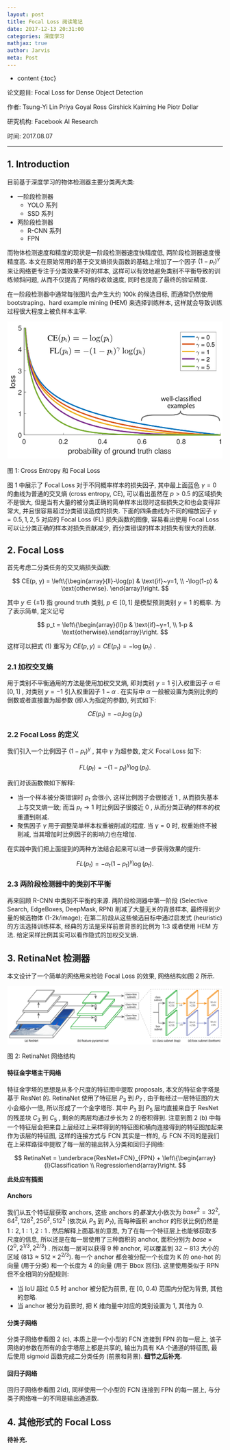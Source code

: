 ```yaml
---
layout: post
title: Focal Loss 阅读笔记
date: 2017-12-13 20:31:00
categories: 深度学习
mathjax: true
author: Jarvis
meta: Post
---
```


* content
{:toc}

论文题目: Focal Loss for Dense Object Detection

作者: Tsung-Yi Lin Priya Goyal Ross Girshick Kaiming He Piotr Dollar

研究机构: Facebook AI Research

时间: 2017.08.07




---

## 1. Introduction

目前基于深度学习的物体检测器主要分类两大类:

* 一阶段检测器
  - YOLO 系列
  - SSD 系列
* 两阶段检测器
  * R-CNN 系列
  * FPN

而物体检测速度和精度的现状是一阶段检测器速度快精度低, 两阶段检测器速度慢精度高.  本文在原始常用的基于交叉熵损失函数的基础上增加了一个因子 $(1-p_t)^{\gamma}$ 来让网络更专注于分类效果不好的样本, 这样可以有效地避免类别不平衡导致的训练倾斜问题, 从而不仅提高了网络的收敛速度, 同时也提高了最终的验证精度.

在一阶段检测器中通常每张图片会产生大约 100k 的候选目标, 而通常仍然使用 bootstraping、hard example mining (HEM) 来选择训练样本, 这样就会导致训练过程很大程度上被负样本主宰.

<div class="polaroid">
    <img class="cool-img" src="/images/2017-12-13/focal-loss.png" />
    <div class="container">
        <p>​图 1: Cross Entropy 和 Focal Loss</p>
    </div>
</div>

图 1 中展示了 Focal Loss 对于不同概率样本的损失因子, 其中最上面蓝色 $\gamma=0$ 的曲线为普通的交叉熵 (cross entropy, CE), 可以看出虽然在 $p>0.5$ 的区域损失不是很大, 但是当有大量的被分类正确的简单样本出现时这些损失之和也会变得非常大, 并且很容易超过分类错误造成的损失. 下面的四条曲线为不同的缩放因子 $\gamma=0.5, 1, 2, 5$ 对应的 Focal Loss (FL) 损失函数的图像, 容易看出使用 Focal Loss 可以让分类正确的样本对损失贡献减少, 而分类错误的样本对损失有很大的贡献. 

## 2. Focal Loss

首先考虑二分类任务的交叉熵损失函数:

$$
CE(p, y) = \left\{\begin{array}{ll}-\log(p) & \text{if}~y=1, \\ -\log(1-p) & \text{otherwise}. \end{array}\right.
$$

其中 $y\in\{\pm1\}$ 指 ground truth 类别, $p\in[0, 1]$ 是模型预测类别 $y=1$ 的概率. 为了表示简单, 定义记号

$$
p_t = \left\{\begin{array}{ll}p & \text{if}~y=1, \\ 1-p & \text{otherwise}.\end{array}\right.
$$

这样可以把式 (1) 重写为 $CE(p, y) = CE(p_t) = -\log(p_t)$ .

### 2.1 加权交叉熵

用于类别不平衡通用的方法是使用加权交叉熵, 即对类别 $y=1$ 引入权重因子 $\alpha\in[0, 1]$ , 对类别 $y=-1$ 引入权重因子 $1-\alpha$ . 在实际中 $\alpha$ 一般被设置为类别比例的倒数或者直接置为超参数 (即人为指定的参数), 列式如下:

$$
CE(p_t) = -\alpha_t\log(p_t)
$$

### 2.2 Focal Loss 的定义

我们引入一个比例因子 $(1-p_t)^{\gamma}$ , 其中 $\gamma$ 为超参数, 定义 Focal Loss 如下:

$$
FL(p_t) = -(1-p_t)^{\gamma}\log(p_t).
$$

我们对该函数做如下解释:

* 当一个样本被分类错误时 $p_t$ 会很小, 这样比例因子会很接近 $1$ , 从而损失基本上与交叉熵一致; 而当 $p_t\rightarrow1$ 时比例因子很接近 $0$ , 从而分类正确的样本的权重遭到削减. 
* 聚焦因子 $\gamma$ 用于调整简单样本权重被削减的程度. 当 $\gamma=0$ 时, 权重始终不被削减, 当其增加时比例因子的影响力也在增加. 

在实践中我们把上面提到的两种方法结合起来可以进一步获得效果的提升:

$$
FL(p_t) = -\alpha_t(1-p_t)^{\gamma}\log(p_t).
$$

### 2.3 两阶段检测器中的类别不平衡

再来回顾 R-CNN 中类别不平衡的来源. 两阶段检测器中第一阶段 (Selective Search, EdgeBoxes, DeepMask, RPN) 削减了大量无关的背景样本, 最终得到少量的候选物体 (1-2k/image); 在第二阶段从这些候选目标中通过启发式 (heuristic) 的方法选择训练样本, 经典的方法是采样前景背景的比例为 1:3 或者使用 HEM 方法. 给定采样比例其实可以看作隐式的加权交叉熵. 

## 3. RetinaNet 检测器

本文设计了一个简单的网络用来检验 Focal Loss 的效果, 网络结构如图 2 所示. 

<div class="polaroid">
    <img class="cool-img" src="/images/2017-12-13/RetinaNet.png" />
    <div class="container">
        <p>图 2: RetinaNet 网络结构</p>
    </div>
</div>

#### 特征金字塔主干网络

特征金字塔的思想是从多个尺度的特征图中提取 proposals, 本文的特征金字塔是基于 ResNet 的. RetinaNet 使用了特征层 $P_3$ 到 $P_7$ , 由于每经过一层特征图的大小会缩小一倍, 所以形成了一个金字塔形. 其中 $P_3$ 到 $P_5$ 层均直接来自于 ResNet 的残差块 $C_3$ 到 $C_5$ , 剩余的两层均通过步长为 2 的卷积得到. 注意到图 2 (b) 中每一个特征层会把来自上层经过上采样得到的特征图和横向连接得到的特征图加起来作为该层的特征图, 这样的连接方式与 FCN 其实是一样的, 与 FCN 不同的是我们在上采样路径中提取了每一层的输出转入分类和回归子网络:

$$
RetinaNet = \underbrace{ResNet+FCN}_{FPN} + \left\{\begin{array}{l}Classification \\ Regression\end{array}\right.
$$

**此处应有插图**

#### Anchors

我们从五个特征层获取 anchors, 这些 anchors 的*基准*大小依次为 $base^2 = 32^2, 64^2, 128^2, 256^2, 512^2$ (依次从 $P_3$ 到 $P_7$), 而每种面积 anchor 的形状比例仍然是 $1:2, 1:1, 2:1$ . 然后解释上面基准的意思, 为了在每一个特征层上也能够获取多尺度的信息, 所以还是在每一层使用了三种面积的 anchor, 面积分别为 $base\times\{2^0, 2^{1/3}, 2^{2/3}\}$ . 所以每一层可以获得 9 种 anchor, 可以覆盖到 32 ~ 813 大小的区域 ($813 \approx 512\times2^{2/3}$). 每一个 anchor 都会被分配一个长度为 K 的 one-hot 的向量 (用于分类) 和一个长度为 4 的向量 (用于 Bbox 回归). 这里使用类似于 RPN 但不全相同的分配规则: 

* 当 IoU 超过 0.5 时 anchor 被分配为前景, 在 [0, 0.4) 范围内分配为背景, 其他的忽略.
* 当 anchor 被分为前景时, 把 K 维向量中对应的类别设置为 1, 其他为 0. 

#### 分类子网络

分类子网络参看图 2 (c), 本质上是一个小型的 FCN 连接到 FPN 的每一层上, 该子网络的参数在所有的金字塔层上都是共享的, 输出为具有 KA 个通道的特征图, 最后使用 sigmoid 函数完成二分类任务 (前景和背景). **细节之后补充.**

#### 回归子网络

回归子网络参看图 2(d), 同样使用一个小型的 FCN 连接到 FPN 的每一层上, 与分类子网络唯一的不同是输出通道数. 

## 4. 其他形式的 Focal Loss

**待补充.**







